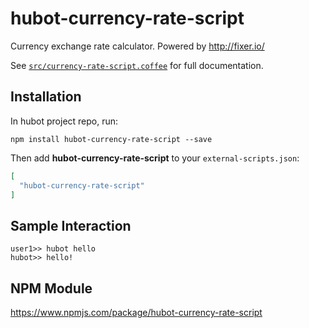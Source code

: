 # hubot-currency-rate-script

Currency exchange rate calculator. Powered by http://fixer.io/

See [`src/currency-rate-script.coffee`](src/currency-rate-script.coffee) for full documentation.

## Installation

In hubot project repo, run:

`npm install hubot-currency-rate-script --save`

Then add **hubot-currency-rate-script** to your `external-scripts.json`:

```json
[
  "hubot-currency-rate-script"
]
```

## Sample Interaction

```
user1>> hubot hello
hubot>> hello!
```

## NPM Module

https://www.npmjs.com/package/hubot-currency-rate-script
